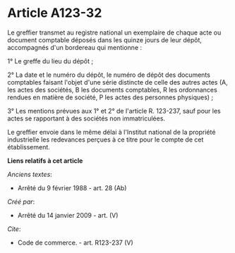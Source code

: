 # Article A123-32

Le greffier transmet au registre national un exemplaire de chaque acte ou document comptable déposés dans les quinze jours de
leur dépôt, accompagnés d'un bordereau qui mentionne : 

1° Le greffe du lieu du dépôt ; 

2° La date et le numéro du dépôt, le numéro de dépôt des documents comptables faisant l'objet d'une série distincte de celle
des autres actes (A, les actes des sociétés, B les documents comptables, R les ordonnances rendues en matière de société, P
les actes des personnes physiques) ; 

3° Les mentions prévues aux 1° et 2° de l'article R. 123-237, sauf pour les actes se rapportant à des sociétés non
immatriculées. 

Le greffier envoie dans le même délai à l'Institut national de la propriété industrielle les redevances perçues à ce titre
pour le compte de cet établissement.

**Liens relatifs à cet article**

_Anciens textes_:

  - Arrêté du 9 février 1988 - art. 28 (Ab)

_Créé par_:

  - Arrêté du 14 janvier 2009 - art. (V)

_Cite_:

  - Code de commerce. - art. R123-237 (V)
